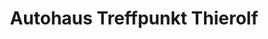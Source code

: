 ---
title: "Autohaus Treffpunkt Thierolf"
url: /hoechst-im-odenwald/autohaus-treffpunkt-thierolf/
shop: Autohaus
---